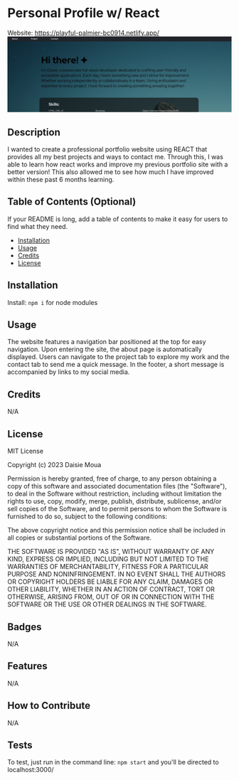 # Personal Profile w/ React

Website: https://playful-palmier-bc0914.netlify.app/
![Screenshot](/public/images/website.jpg)

## Description

I wanted to create a professional portfolio website using REACT that provides all my best projects and ways to contact me. Through this, I was able to learn how react works and improve my previous portfolio site with a better version! This also allowed me to see how much I have improved within these past 6 months learning.

## Table of Contents (Optional)

If your README is long, add a table of contents to make it easy for users to find what they need.

- [Installation](#installation)
- [Usage](#usage)
- [Credits](#credits)
- [License](#license)

## Installation

Install: `npm i` for node modules

## Usage

The website features a navigation bar positioned at the top for easy navigation. Upon entering the site, the about page is automatically displayed. Users can navigate to the project tab to explore my work and the contact tab to send me a quick message. In the footer, a short message is accompanied by links to my social media.

## Credits

N/A

## License

MIT License

Copyright (c) 2023 Daisie Moua

Permission is hereby granted, free of charge, to any person obtaining a copy
of this software and associated documentation files (the "Software"), to deal
in the Software without restriction, including without limitation the rights
to use, copy, modify, merge, publish, distribute, sublicense, and/or sell
copies of the Software, and to permit persons to whom the Software is
furnished to do so, subject to the following conditions:

The above copyright notice and this permission notice shall be included in all
copies or substantial portions of the Software.

THE SOFTWARE IS PROVIDED "AS IS", WITHOUT WARRANTY OF ANY KIND, EXPRESS OR
IMPLIED, INCLUDING BUT NOT LIMITED TO THE WARRANTIES OF MERCHANTABILITY,
FITNESS FOR A PARTICULAR PURPOSE AND NONINFRINGEMENT. IN NO EVENT SHALL THE
AUTHORS OR COPYRIGHT HOLDERS BE LIABLE FOR ANY CLAIM, DAMAGES OR OTHER
LIABILITY, WHETHER IN AN ACTION OF CONTRACT, TORT OR OTHERWISE, ARISING FROM,
OUT OF OR IN CONNECTION WITH THE SOFTWARE OR THE USE OR OTHER DEALINGS IN THE
SOFTWARE.

## Badges

N/A

## Features

N/A

## How to Contribute

N/A

## Tests

To test, just run in the command line: `npm start` and you'll be directed to localhost:3000/